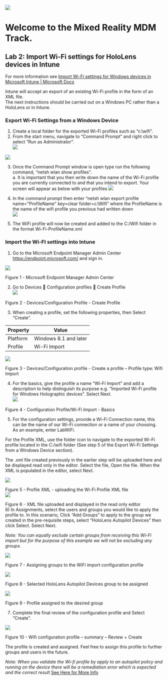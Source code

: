 
![](Images/MRTL-MDMBanner.png)

# Welcome to the Mixed Reality MDM Track. 

## Lab 2: Import Wi-Fi settings for HoloLens devices in Intune
For more information see [Import Wi-Fi settings for Windows devices in Microsoft Intune | Microsoft Docs](https://docs.microsoft.com/en-us/mem/intune/configuration/wi-fi-settings-import-windows-8-1#export-wi-fi-settings-from-a-windows-device)  

Intune will accept an export of an existing Wi-Fi profile in the form of an XML file.  
The next instructions should be carried out on a Windows PC rather than a HoloLens or in Intune. 


### Export Wi-Fi Settings from a Windows Device

1)	Create a local folder for the exported Wi-Fi profiles such as “c:\wifi”.
2)	From the start menu, navigate to “Command Prompt” and right click to select “Run as Administrator”.  
 ![](Images/Lab21.png)    

  

![](Images/Lab22.png)  
 

3)	Once the Command Prompt window is open type run the following command, “netsh wlan show profiles”.   
a.	It is important that you then write down the name of the Wi-Fi profile you are currently connected to and that you intend to export. Your screen will appear as below with your profiles
![](Images/Lab23.png)


 

4)	In the command prompt then enter “netsh wlan export profile name="ProfileName" key=clear folder=c:\Wifi” where the ProfileName is the name of the wifi profile you previous had written down  
![](Images/Lab24.png)  


 

5)	The WiFi profile will now be created and added to the C:/Wifi folder in the format Wi-Fi-ProfileName.xml

### Import the Wi-FI settings into Intune

1)	Go to the Microsoft Endpoint Manager Admin Center  https://endpoint.microsoft.com/ and sign in.
 
 ![](Images/Lab25.png)

Figure 1 - Microsoft Endpoint Manager Admin Center  
	

2)	Go to Devices  Configuration profiles  Create Profile  
 ![](Images/Lab26.png)  

Figure 2 - Devices/Configuration Profile - Create Profile  

3)	When creating a profile,  set the following properties, then Select “Create”.  

| Property | Value |   
| --- | --- |
| Platform | Windows 8.1 and later| 
| Profile | Wi-Fi Import |

![](Images/Lab27.png)  
 
Figure 3 - Devices/Configuration profile - Create a profile – Profile type: Wifi Import 


4)	For the basics, give the profile a name “Wi-Fi Import” and add a description to help distinguish its purpose e.g. “Imported Wi-Fi profile for Windows Holographic devices”. Select Next.  
 ![](Images/Lab28.png)

Figure 4 - Configuration Profile/Wi-Fi Import - Basics  

5)	For the configuration settings, provide a Wi-Fi Connection name, this can be the name of our Wi-Fi connection or a name of your choosing. As an example, enter LabWiFi. 

For the Profile XML, use the folder icon to navigate to the exported Wi-Fi profile located in the C:/wifi folder (See step 5 of the Export Wi-Fi Settings from a Windows Device section). 

The .xml file created previously in the earlier step will be uploaded here and be displayed read only in the editor. Select the file, Open the file. When the XML is populated in the editor, select Next. 
 
![](Images/Lab29.png)

Figure 5 - Profile XML - uploading the Wi-Fi Profile XML file  
![](Images/Lab30.png)

 
Figure 6 - XML file uploaded and displayed in the read only editor  
6)	In Assignments, select the users and groups you would like to apply the profile to. In this scenario, Click “Add Groups” to apply to the group we created in the pre-requisite steps, select “HoloLens Autopilot Devices” then click Select. Select Next.  

*Note: You can equally exclude certain groups from receiving this Wi-Fi import but for the purpose of this example we will not be excluding any groups.*  

![](Images/Lab31.png)

Figure 7 - Assigning groups to the WiFi import configuration profile  

 ![](Images/Lab32.png)

Figure 8 - Selected HoloLens Autopilot Devices group to be assigned  

 ![](Images/Lab33.png)

Figure 9 - Profile assigned to the desired group    


7)	Complete the final review of the configuration profile and Select “Create”.  

 ![](Images/Lab34.png)

Figure 10 - Wifi configuration profile – summary – Review + Create  

The profile is created and assigned. Feel free to assign this profile to further groups and users in the future.

*Note: When you validate the Wi-fi profile by apply to an autopilot policy and running on the device there will be a remediation error which is expected and the correct result* [See Here for More Info](https://docs.microsoft.com/en-us/mem/intune/configuration/wi-fi-settings-import-windows-8-1#export-wi-fi-settings-from-a-windows-device)